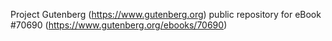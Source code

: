 Project Gutenberg (https://www.gutenberg.org) public repository for
eBook #70690 (https://www.gutenberg.org/ebooks/70690)
